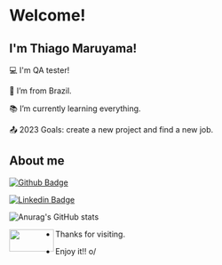 # Welcome!

 

## I'm Thiago Maruyama!

 

:computer: I'm QA tester!

:house_with_garden: I’m from Brazil.

:books: I’m currently learning everything.

:outbox_tray: 2023 Goals: create a new project and find a new job.

 

## About me

[![Github Badge](https://img.shields.io/badge/-Github-000?style=flat-square&logo=Github&logoColor=white&link=https://github.com/thiagomaru)](https://github.com/thiagomaru)

[![Linkedin Badge](https://img.shields.io/badge/-LinkedIn-blue?style=flat-square&logo=Linkedin&logoColor=white&link=https://www.linkedin.com/in/thiagomaruyama/)](https://www.linkedin.com/in/thiagomaruyama/)

![Anurag's GitHub stats](https://github-readme-stats.vercel.app/api?username=thiagomaru&show_icons=true&theme=aura)

<img align="left" width="80" height="40" src="https://www.ciat.edu/wp-content/uploads/2022/09/python-logo-1.png">



- Thanks for visiting.

- Enjoy it!! o/
